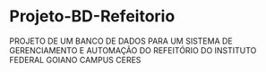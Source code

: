 # Projeto-BD-Refeitorio
PROJETO DE UM BANCO DE DADOS PARA UM SISTEMA DE GERENCIAMENTO E AUTOMAÇÃO DO REFEITÓRIO DO INSTITUTO  FEDERAL GOIANO CAMPUS CERES

